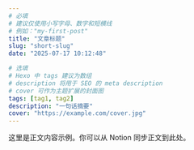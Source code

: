 ```yaml
---
# 必填
# 建议仅使用小写字母、数字和短横线
# 例如："my-first-post"
title: "文章标题"
slug: "short-slug"
date: "2025-07-17 10:12:48"

# 选填
# Hexo 中 tags 建议为数组
# description 将用于 SEO 的 meta description
# cover 可作为主题扩展的封面图
tags: [tag1, tag2]
description: "一句话摘要"
cover: "https://example.com/cover.jpg"
---
```


这里是正文内容示例。你可以从 Notion 同步正文到此处。
